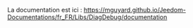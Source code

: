 La documentation est ici : https://mguyard.github.io/Jeedom-Documentations/fr_FR/Libs/DiagDebug/documentation
